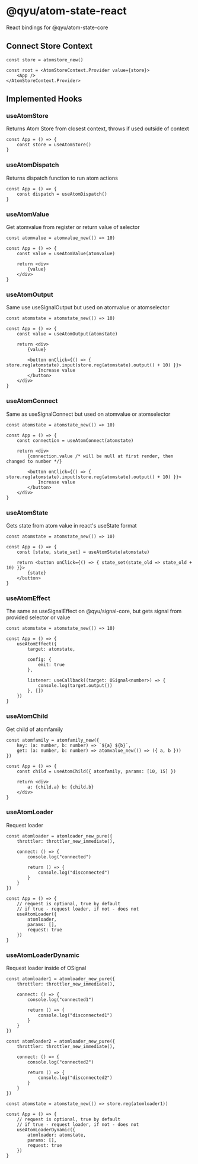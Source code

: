 # @qyu/atom-state-react

React bindings for @qyu/atom-state-core

## Connect Store Context

```tsx
const store = atomstore_new()

const root = <AtomStoreContext.Provider value={store}>
    <App />
</AtomStoreContext.Provider>
```

## Implemented Hooks

### useAtomStore

Returns Atom Store from closest context, throws if used outside of context

```tsx
const App = () => {
    const store = useAtomStore()
}
```

### useAtomDispatch

Returns dispatch function to run atom actions

```tsx
const App = () => {
    const dispatch = useAtomDispatch()
}
```

### useAtomValue

Get atomvalue from register or return value of selector

```tsx
const atomvalue = atomvalue_new(() => 10)

const App = () => {
    const value = useAtomValue(atomvalue)

    return <div>
        {value}
    </div>
}
```

### useAtomOutput

Same use useSignalOutput but used on atomvalue or atomselector

```tsx
const atomstate = atomstate_new(() => 10)

const App = () => {
    const value = useAtomOutput(atomstate)

    return <div>
        {value}

        <button onClick={() => { store.reg(atomstate).input(store.reg(atomstate).output() + 10) }}>
            Increase value
        </button>
    </div>
}
```

### useAtomConnect

Same as useSignalConnect but used on atomvalue or atomselector

```tsx
const atomstate = atomstate_new(() => 10)

const App = () => {
    const connection = useAtomConnect(atomstate)

    return <div>
        {connection.value /* will be null at first render, then changed to number */}

        <button onClick={() => { store.reg(atomstate).input(store.reg(atomstate).output() + 10) }}>
            Increase value
        </button>
    </div>
}
```

### useAtomState

Gets state from atom value in react's useState format

```tsx
const atomstate = atomstate_new(() => 10)

const App = () => {
    const [state, state_set] = useAtomState(atomstate)

    return <button onClick={() => { state_set(state_old => state_old + 10) }}>
        {state}
    </button>
}
```

### useAtomEffect

The same as useSignalEffect on @qyu/signal-core, but gets signal from provided selector or value

```tsx
const atomstate = atomstate_new(() => 10)

const App = () => {
    useAtomEffect({
        target: atomstate,

        config: {
            emit: true 
        },

        listener: useCallback((target: OSignal<number>) => {
            console.log(target.output())
        }, [])
    })
}
```

### useAtomChild

Get child of atomfamily

```tsx
const atomfamily = atomfamily_new({
    key: (a: number, b: number) => `${a} ${b}`,
    get: (a: number, b: number) => atomvalue_new(() => ({ a, b }))
})

const App = () => {
    const child = useAtomChild({ atomfamily, params: [10, 15] })

    return <div>
        a: {child.a} b: {child.b}
    </div>
}
```

### useAtomLoader

Request loader

```tsx
const atomloader = atomloader_new_pure({
    throttler: throttler_new_immediate(),

    connect: () => {
        console.log("connected")

        return () => {
            console.log("disconnected")
        }
    }
})

const App = () => {
    // request is optional, true by default
    // if true - request loader, if not - does not
    useAtomLoader({
        atomloader,
        params: [],
        request: true 
    })
}
```

### useAtomLoaderDynamic

Request loader inside of OSignal

```tsx
const atomloader1 = atomloader_new_pure({
    throttler: throttler_new_immediate(),

    connect: () => {
        console.log("connected1")

        return () => {
            console.log("disconnected1")
        }
    }
})

const atomloader2 = atomloader_new_pure({
    throttler: throttler_new_immediate(),

    connect: () => {
        console.log("connected2")

        return () => {
            console.log("disconnected2")
        }
    }
})

const atomstate = atomstate_new(() => store.reg(atomloader1))

const App = () => {
    // request is optional, true by default
    // if true - request loader, if not - does not
    useAtomLoaderDynamic({
        atomloader: atomstate,
        params: [],
        request: true 
    })
}
```
